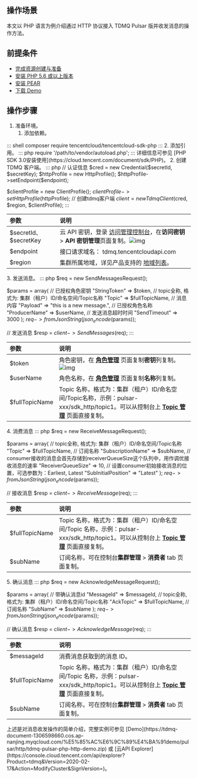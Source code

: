 ## 操作场景

本文以  PHP 语言为例介绍通过 HTTP 协议接入 TDMQ Pulsar 版并收发消息的操作方法。



## 前提条件

- [完成资源创建与准备](https://cloud.tencent.com/document/product/1179/44814)
- [安装 PHP 5.6 或以上版本](https://www.php.net/manual/en/install.php)
- [安装 PEAR](https://pear.php.net/manual/en/installation.getting.php)
- [下载 Demo](https://tdmq-document-1306598660.cos.ap-nanjing.myqcloud.com/%E5%85%AC%E6%9C%89%E4%BA%91demo/pulsar/http/tdmq-pulsar-php-http-demo.zip)

## 操作步骤

1. 准备环境。
   1. 添加依赖。
<dx-codeblock>
:::  shell
composer require tencentcloud/tencentcloud-sdk-php
:::
</dx-codeblock>
   2. 添加引用。
<dx-codeblock>
:::  php
require '/path/to/vendor/autoload.php';
:::
</dx-codeblock>
<dx-alert infotype="explain" title="">
详细信息可参见 [PHP SDK 3.0安装使用](https://cloud.tencent.com/document/sdk/PHP)。
</dx-alert>
2. 创建 TDMQ 客户端。

<dx-codeblock>
:::  php
   // 认证信息
   $cred = new Credential($secretId, $secretKey);
   $httpProfile = new HttpProfile();
   $httpProfile->setEndpoint($endpoint);
   
   $clientProfile = new ClientProfile();
   $clientProfile->setHttpProfile($httpProfile);
   // 创建tdmq客户端
   $client = new TdmqClient($cred, $region, $clientProfile);
:::
</dx-codeblock>
<table>
    <thead>
    <tr>
        <th style='text-align:left;'>参数</th>
        <th style='text-align:left;'>说明</th>
    </tr>
    </thead>
    <tbody>
    <tr>
        <td style='text-align:left;'>$secretId、$secretKey</td>
        <td style='text-align:left;'>云 API 密钥，登录 <a href='https://console.cloud.tencent.com/cam'>访问管理控制台</a>，在<strong>访问密钥</strong>
            &gt; <strong>API 密钥管理</strong>页面复制。<img
                    src="https://main.qcloudimg.com/raw/8ec140474be0ced1352695b372b2934d.png"
                    referrerpolicy="no-referrer" alt="img"></td>
    </tr>
    <tr>
        <td style='text-align:left;'>$endpoint</td>
        <td style='text-align:left;'>接口请求域名： tdmq.tencentcloudapi.com</td>
    </tr>
    <tr>
        <td style='text-align:left;'>$region</td>
        <td style='text-align:left;'>集群所属地域，详见产品支持的 <a
                href='https://cloud.tencent.com/document/api/1179/46067#.E5.9C.B0.E5.9F.9F.E5.88.97.E8.A1.A8'>地域列表</a>。
        </td>
    </tr>
    </tbody>
</table>
3. 发送消息。
<dx-codeblock>
:::  php
   $req = new SendMessagesRequest();
   
   $params = array(
       // 已授权角色密钥
       "StringToken" => $token,
       // topic全称, 格式为: 集群（租户）ID/命名空间/Topic名称
       "Topic" => $fullTopicName,
       // 消息内容
       "Payload" => "this is a new message.",
       // 已授权角色名称
       "ProducerName" => $userName,
       // 发送消息超时时间
       "SendTimeout" => 3000
   );
   $req->fromJsonString(json_encode($params));
   
   // 发送消息
   $resp = $client->SendMessages($req);
:::
</dx-codeblock>
<table>
    <thead>
    <tr>
        <th style='text-align:left;'>参数</th>
        <th style='text-align:left;'>说明</th>
    </tr>
    </thead>
    <tbody>
    <tr>
        <td style='text-align:left;'>$token</td>
        <td style='text-align:left;'>角色密钥，在 <strong><a
                href='https://console.cloud.tencent.com/tdmq/role'>角色管理</a></strong> 页面复制<strong>密钥</strong>列复制。<img
                src="https://main.qcloudimg.com/raw/65ef236aaaa1b664dfe7fd7bdcbd3576.png" referrerpolicy="no-referrer"
                alt="img"></td>
    </tr>
    <tr>
        <td style='text-align:left;'>$userName</td>
        <td style='text-align:left;'>角色名称，在 <strong><a
                href='https://console.cloud.tencent.com/tdmq/role'>角色管理</a></strong> 页面复制<strong>名称</strong>列复制。
        </td>
    </tr>
    <tr>
        <td style='text-align:left;'>$fullTopicName</td>
        <td style='text-align:left;'>Topic 名称，格式为：集群（租户）ID/命名空间/Topic名称，示例：pulsar-xxx/sdk_http/topic1。可以从控制台上 <strong><a
                href='https://console.cloud.tencent.com/tdmq/topic'>Topic 管理</a></strong> 页面直接复制。
        </td>
    </tr>
    </tbody>
</table>
4. 消费消息
<dx-codeblock>
:::  php
   $req = new ReceiveMessageRequest();
   
   $params = array(
       // topic全称, 格式为: 集群（租户）ID/命名空间/Topic名称
       "Topic" => $fullTopicName,
       // 订阅名称
       "SubscriptionName" => $subName,
       // consumer接收的消息会首先存储到receiverQueueSize这个队列中，用作调优接收消息的速率
       "ReceiverQueueSize" => 10,
       // 设置consumer初始接收消息的位置，可选参数为：Earliest, Latest
       "SubInitialPosition" => "Latest"
   );
   $req->fromJsonString(json_encode($params));
   
   // 接收消息
   $resp = $client->ReceiveMessage($req);
:::
</dx-codeblock>
<table>
    <thead>
    <tr>
        <th style='text-align:left;'>参数</th>
        <th style='text-align:left;'>说明</th>
    </tr>
    </thead>
    <tbody>
    <tr>
        <td style='text-align:left;'>$fullTopicName</td>
        <td style='text-align:left;'>Topic 名称，格式为：集群（租户）ID/命名空间/Topic 名称，示例：pulsar-xxx/sdk_http/topic1。可以从控制台上 <strong><a
                href='https://console.cloud.tencent.com/tdmq/topic'>Topic 管理</a></strong> 页面直接复制。
        </td>
    </tr>
    <tr>
        <td style='text-align:left;'>$subName</td>
        <td style='text-align:left;'>订阅名称，可在控制台<strong>集群管理 </strong>&gt; <strong>消费者</strong> tab 页面复制。</td>
    </tr>
    </tbody>
</table>
5. 确认消息
<dx-codeblock>
:::  php
   $req = new AcknowledgeMessageRequest();
   
   $params = array(
       // 带确认消息id
       "MessageId" => $messageId,
       // topic全称, 格式为: 集群（租户）ID/命名空间/Topic名称
       "AckTopic" => $fullTopicName,
       // 订阅名称
       "SubName" => $subName
   );
   $req->fromJsonString(json_encode($params));
   
   // 确认消息
   $resp = $client->AcknowledgeMessage($req);
:::
</dx-codeblock>
<table>
    <thead>
    <tr>
        <th style='text-align:left;'>参数</th>
        <th style='text-align:left;'>说明</th>
    </tr>
    </thead>
    <tbody>
    <tr>
        <td style='text-align:left;'>$messageId</td>
        <td style='text-align:left;'>消费消息获取到的消息 ID。</td>
    </tr>
    <tr>
        <td style='text-align:left;'>$fullTopicName</td>
        <td style='text-align:left;'>Topic 名称，格式为：集群（租户）ID/命名空间/Topic 名称，示例：pulsar-xxx/sdk_http/topic1。可以从控制台上 <strong><a
                href='https://console.cloud.tencent.com/tdmq/topic'>Topic 管理</a></strong> 页面直接复制。
        </td>
    </tr>
    <tr>
        <td style='text-align:left;'>$subName</td>
        <td style='text-align:left;'>订阅名称，可在控制台<strong>集群管理 </strong>&gt; <strong>消费者</strong> tab 页面复制。</td>
    </tr>
    </tbody>
</table>


<dx-alert infotype="explain" title="">
上述是对消息收发操作的简单介绍，完整实例可参见 [Demo](https://tdmq-document-1306598660.cos.ap-nanjing.myqcloud.com/%E5%85%AC%E6%9C%89%E4%BA%91demo/pulsar/http/tdmq-pulsar-php-http-demo.zip) 或 [云API Explorer](https://console.cloud.tencent.com/api/explorer?Product=tdmq&Version=2020-02-17&Action=ModifyCluster&SignVersion=)。
</dx-alert>

